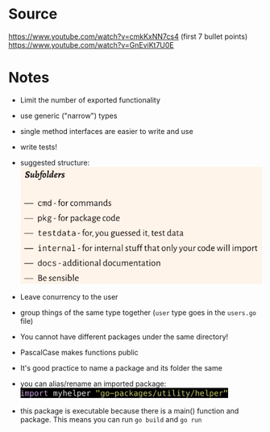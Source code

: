 # Source

https://www.youtube.com/watch?v=cmkKxNN7cs4 (first 7 bullet points)
https://www.youtube.com/watch?v=GnEviKt7U0E

# Notes

* Limit the number of exported functionality
* use generic ("narrow") types 
* single method interfaces are easier to write and use
* write tests!
* suggested structure:
![](2020-06-03-14-10-31.png)
* Leave conurrency to the user
* group things of the same type together (`user` type goes in the `users.go` file)

* You cannot have different packages under the same directory!
* PascalCase makes functions public
* It's good practice to name a package and its folder the same
* you can alias/rename an imported package:
![](2020-06-03-14-50-01.png)

* this package is executable because there is a main() function and package. This means you can run `go build` and `go run`

